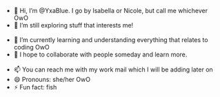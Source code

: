 - 👋 Hi, I’m @YxaBlue. I go by Isabella or Nicole, but call me whichever OwO
- 👀 I’m still exploring stuff that interests me!
  <br>
  <br>
- 🌱 I’m currently learning and understanding everything that relates to coding OwO
- 💞️ I hope to collaborate with people someday and learn more.
  <br>
  <br>
- 📫 You can reach me with my work mail which I will be adding later on
- 😄 Pronouns: she/her OwO
- ⚡ Fun fact: fish

<!---
YxaBlue/YxaBlue is a ✨ special ✨ repository because its `README.md` (this file) appears on your GitHub profile.
You can click the Preview link to take a look at your changes.
--->
